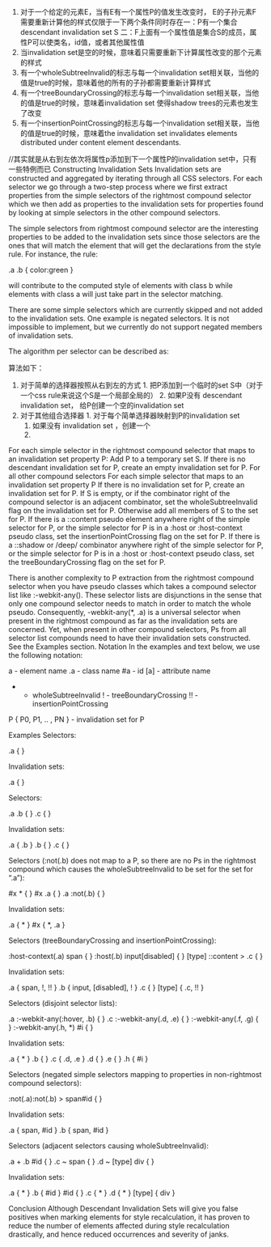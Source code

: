 1. 对于一个给定的元素E，当有E有一个属性P的值发生改变时， E的子孙元素F需要重新计算他的样式仅限于一下两个条件同时存在一：P有一个集合descendant invalidation set S 二：F上面有一个属性值是集合S的成员，属性P可以使类名，id值，或者其他属性值
2. 当invalidation set是空的时候，意味着只需要重新下计算属性改变的那个元素的样式
3. 有一个wholeSubtreeInvalid的标志与每一个invalidation set相关联，当他的值是true的时候，意味着他的所有的子孙都需要重新计算样式
4. 有一个treeBoundaryCrossing的标志与每一个invalidation set相关联，当他的值是true的时候，意味着invalidation set 使得shadow trees的元素也发生了改变
5. 有一个insertionPointCrossing的标志与每一个invalidation set相关联，当他的值是true的时候，意味着the invalidation set invalidates elements distributed under content element descendants.

//其实就是从右到左依次将属性p添加到下一个属性P的invalidation set中，只有一些特例而已
Constructing Invalidation Sets
Invalidation sets are constructed and aggregated by iterating through all CSS selectors. For each selector we go through a two-step process where we first extract properties from the simple selectors of the rightmost compound selector which we then add as properties to the invalidation sets for properties found by looking at simple selectors in the other compound selectors.

The simple selectors from rightmost compound selector are the interesting properties to be added to the invalidation sets since those selectors are the ones that will match the element that will get the declarations from the style rule. For instance, the rule:

.a .b { color:green }

will contribute to the computed style of elements with class b while elements with class a will just take part in the selector matching.

There are some simple selectors which are currently skipped and not added to the invalidation sets. One example is negated selectors. It is not impossible to implement, but we currently do not support negated members of invalidation sets.

The algorithm per selector can be described as:

算法如下：
  1. 对于简单的选择器按照从右到左的方式
    1. 把P添加到一个临时的set S中（对于一个css rule来说这个S是一个局部全局的）
    2. 如果P没有 descendant invalidation set， 给P创建一个空的invalidation set
  2. 对于其他组合选择器
    1. 对于每个简单选择器映射到P的invalidation set
      1. 如果没有 invalidation set ，创建一个
      2. 
For each simple selector in the rightmost compound selector that maps to an invalidation set property P:
Add P to a temporary set S.
If there is no descendant invalidation set for P, create an empty invalidation set for P.
For all other compound selectors
For each simple selector that maps to an invalidation set property P
If there is no invalidation set for P, create an invalidation set for P.
If S is empty, or if the combinator right of the compound selector is an adjacent combinator, set the wholeSubtreeInvalid flag on the invalidation set for P.
Otherwise add all members of S to the set for P.
If there is a ::content pseudo element anywhere right of the simple selector for P, or the simple selector for P is in a :host or :host-context pseudo class, set the insertionPointCrossing flag on the set for P.
If there is a ::shadow or /deep/ combinator anywhere right of the simple selector for P, or the simple selector for P is in a :host or :host-context pseudo class, set the treeBoundaryCrossing flag on the set for P.

There is another complexity to P extraction from the rightmost compound selector when you have pseudo classes which takes a compound selector list like :-webkit-any(). These selector lists are disjunctions in the sense that only one compound selector needs to match in order to match the whole pseudo. Consequently, -webkit-any(*, .a) is a universal selector when present in the rightmost compound as far as the invalidation sets are concerned. Yet, when present in other compound selectors, Ps from all selector list compounds need to have their invalidation sets constructed. See the Examples section.
Notation
In the examples and text below, we use the following notation:

a - element name
.a - class name
#a - id
[a] - attribute name
* - wholeSubtreeInvalid
! - treeBoundaryCrossing
!! - insertionPointCrossing

P { P0, P1, .. , PN } - invalidation set for P

Examples
Selectors:

.a { }

Invalidation sets:

.a { }

Selectors:

.a .b { }
.c { }

Invalidation sets:

.a { .b }
.b { }
.c { }

Selectors (:not(.b) does not map to a P, so there are no Ps in the rightmost compound which causes the wholeSubtreeInvalid to be set for the set for “.a”):

#x * { }
#x .a { }
.a :not(.b) { }

Invalidation sets:

.a { * }
#x { *, .a }

Selectors (treeBoundaryCrossing and insertionPointCrossing):

:host-context(.a) span { }
:host(.b) input[disabled] { }
[type] ::content > .c { }

Invalidation sets:

.a { span, !, !! }
.b { input, [disabled], ! }
.c { }
[type] { .c, !! }

Selectors (disjoint selector lists):

.a :-webkit-any(:hover, .b) { }
.c :-webkit-any(.d, .e) { }
:-webkit-any(.f, .g) { }
:-webkit-any(.h, *) #i { }

Invalidation sets:

.a { * }
.b { }
.c { .d, .e }
.d { }
.e { }
.h { #i }

Selectors (negated simple selectors mapping to properties in non-rightmost compound selectors):

:not(.a):not(.b) > span#id { }

Invalidation sets:

.a { span, #id }
.b { span, #id }

Selectors (adjacent selectors causing wholeSubtreeInvalid):
	
.a + .b #id { }
.c ~ span { }
.d ~ [type] div { }

Invalidation sets:

.a { * }
.b { #id }
#id { }
.c { * }
.d { * }
[type] { div }

Conclusion
Although Descendant Invalidation Sets will give you false positives when marking elements for style recalculation, it has proven to reduce the number of elements affected during style recalculation drastically, and hence reduced occurrences and severity of janks.
